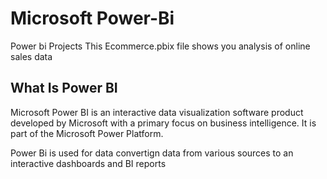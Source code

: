 # Microsoft Power-Bi
Power bi Projects
This Ecommerce.pbix file shows you analysis of online sales data

## What Is Power BI
Microsoft Power BI is an interactive data visualization software product developed by Microsoft with a primary focus on business intelligence. It is part of the Microsoft Power Platform. 

Power Bi is used for data convertign data from various sources to an interactive dashboards and BI reports
